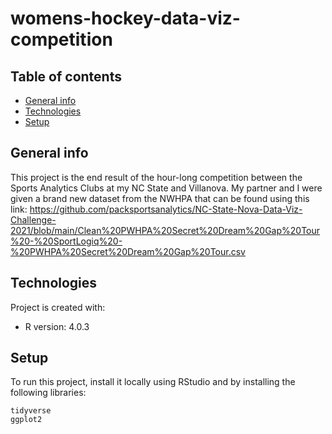 # womens-hockey-data-viz-competition

## Table of contents
* [General info](#general-info)
* [Technologies](#technologies)
* [Setup](#setup)

## General info
This project is the end result of the hour-long competition between the Sports Analytics Clubs at my NC State and Villanova. 
My partner and I were given a brand new dataset from the NWHPA that can be found using this link:
https://github.com/packsportsanalytics/NC-State-Nova-Data-Viz-Challenge-2021/blob/main/Clean%20PWHPA%20Secret%20Dream%20Gap%20Tour%20-%20SportLogiq%20-%20PWHPA%20Secret%20Dream%20Gap%20Tour.csv
	
## Technologies
Project is created with:
* R version: 4.0.3

	
## Setup
To run this project, install it locally using RStudio and by installing the following libraries:

```
tidyverse
ggplot2
```
